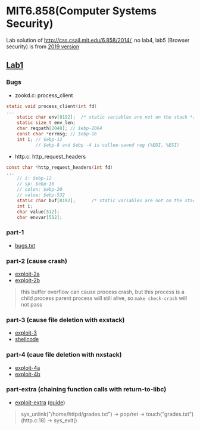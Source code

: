 # MIT6.858(Computer Systems Security)
Lab solution of http://css.csail.mit.edu/6.858/2014/, no lab4, lab5 (Browser security) is from [2019 version](https://css.csail.mit.edu/6.858/2019/labs/lab4.html)

## [Lab1](https://css.csail.mit.edu/6.858/2014/labs/lab1.html)
### Bugs
* zookd.c: process_client
```C
static void process_client(int fd)
...
    static char env[8192];  /* static variables are not on the stack */
    static size_t env_len;
    char reqpath[2048]; // $ebp-2064
    const char *errmsg; // $ebp-16
    int i; // $ebp-12
           // $ebp-8 and $ebp -4 is callee-saved reg (%EDI, %ESI)
```
* http.c: http_request_headers
```C
const char *http_request_headers(int fd)
...
    // i: $ebp-12
    // sp: $ebp-16
    // colon: $ebp-20
    // value: $ebp-532
    static char buf[8192];      /* static variables are not on the stack */
    int i;
    char value[512];
    char envvar[512];
```

### part-1
* [bugs.txt](lab1/zook-server/bugs.txt)

### part-2 (cause crash)
* [exploit-2a](lab1/zook-server/exploit-2a.py)
* [exploit-2b](lab1/zook-server/exploit-2b.py) 
> this buffer overflow can cause process crash, but this process is a child process
> parent process will still alive, so `make check-crash` will not pass

### part-3 (cause file deletion with exstack)
* [exploit-3](lab1/zook-server/exploit-3.py)
* [shellcode](lab1/zook-server/shellcode.S)

### part-4 (caue file deletion with nxstack)
* [exploit-4a](lab1/zook-server/exploit-4a.py)
* [exploit-4b](lab1/zook-server/exploit-4b.py)

### part-extra (chaining function calls with return-to-libc)
* [exploit-extra](lab1/zook-server/exploit-extra.py) ([guide](https://www.exploit-db.com/docs/english/28553-linux-classic-return-to-libc-&-return-to-libc-chaining-tutorial.pdf))
> sys\_unlink("/home/httpd/grades.txt") -> pop/ret -> touch("grades.txt") (http.c:18) -> sys\_exit()
